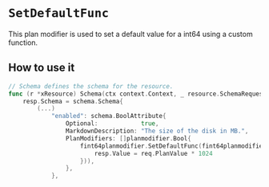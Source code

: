# `SetDefaultFunc`

This plan modifier is used to set a default value for a int64 using a custom function.

## How to use it

```go
// Schema defines the schema for the resource.
func (r *xResource) Schema(ctx context.Context, _ resource.SchemaRequest, resp *resource.SchemaResponse) {
    resp.Schema = schema.Schema{
        (...)
            "enabled": schema.BoolAttribute{
                Optional:            true,
                MarkdownDescription: "The size of the disk in MB.",
                PlanModifiers: []planmodifier.Bool{
                    fint64planmodifier.SetDefaultFunc(fint64planmodifier.DefaultFunc(func(ctx context.Context, req planmodifier.Int64Request, resp *fint64planmodifier.DefaultFuncResponse) {
                        resp.Value = req.PlanValue * 1024
                    })),
                },
            },
```
